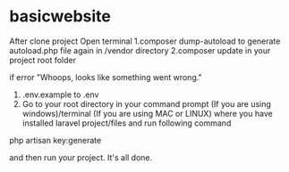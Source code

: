 # basicwebsite

After clone project
Open terminal
1.composer dump-autoload 
to generate autoload.php file again in /vendor directory
2.composer update 
in your project root folder


if error "Whoops, looks like something went wrong."
1)  .env.example to .env
2) Go to your root directory in your command prompt (If you are using windows)/terminal (If you are using MAC or LINUX) where you have installed laravel project/files and run following command

php artisan key:generate

and then run your project. It's all done.
